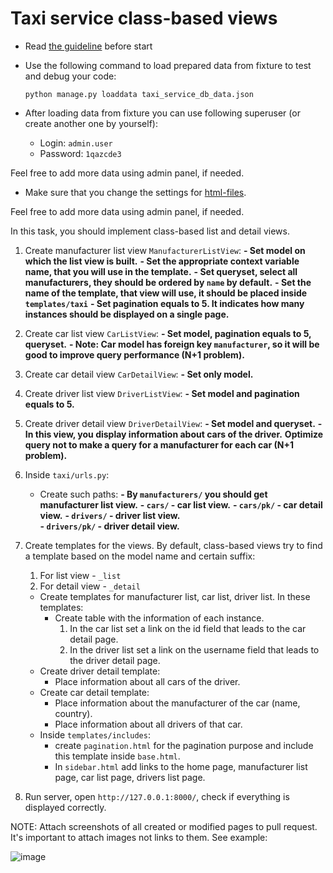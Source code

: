 # Taxi service class-based views

- Read [the guideline](https://github.com/mate-academy/py-task-guideline/blob/main/README.md) before start
- Use the following command to load prepared data from fixture to test and debug your code:

  `python manage.py loaddata taxi_service_db_data.json`

- After loading data from fixture you can use following superuser (or create another one by yourself):
  - Login: `admin.user`
  - Password: `1qazcde3`

Feel free to add more data using admin panel, if needed.

- Make sure that you change the settings for [html-files](https://github.com/mate-academy/py-task-guideline/blob/main/html_settings/README.MD).

Feel free to add more data using admin panel, if needed.

In this task, you should implement class-based list and detail views.

1. Create manufacturer list view `ManufacturerListView`:
    **- Set model on which the list view is built.**
    **- Set the appropriate context variable name, that you will use in the template.**
    **- Set queryset, select all manufacturers, they should be ordered by `name` by default.**
    **- Set the name of the template, that view will use, it should be placed inside `templates/taxi`**
    **- Set pagination equals to 5. It indicates how many instances should be displayed on a single page.**

2. Create car list view `CarListView`:
    **- Set model, pagination equals to 5, queryset.**
    **- Note: Car model has foreign key `manufacturer`, so it will be good to improve query performance (N+1 problem).**

3. Create car detail view `CarDetailView`:
    **- Set only model.**
    
4. Create driver list view `DriverListView`:
    **- Set model and pagination equals to 5.**

5. Create driver detail view `DriverDetailView`:
    **- Set model and queryset.**
    **- In this view, you display information about cars of the driver.** 
      **Optimize query not to make a query for a manufacturer for each car (N+1 problem).**

6. Inside `taxi/urls.py`:
   - Create such paths:
     **- By `manufacturers/` you should get manufacturer list view.**
     **-  `cars/` - car list view.**
     **-  `cars/pk/` - car detail view.**
     **-  `drivers/` - driver list view.**      
     **-  `drivers/pk/` - driver detail view.**

7. Create templates for the views. 
   By default, class-based views try to find a template based on the model name and certain suffix: 
   1. For list view - `_list`
   2. For detail view - `_detail`
   - Create templates for manufacturer list, car list, driver list. In these templates:
       - Create table with the information of each instance.
         1. In the car list set a link on the id field that leads to the car detail page.
         2. In the driver list set a link on the username field that leads to the driver detail page.
   - Create driver detail template:
       - Place information about all cars of the driver.
   - Create car detail template:
       - Place information about the manufacturer of the car (name, country).
       - Place information about all drivers of that car.
   - Inside `templates/includes`:
       - create `pagination.html` for the pagination purpose and include this template inside `base.html`.
       - In `sidebar.html` add links to the home page, manufacturer list page, car list page, drivers list page.
    
8. Run server, open `http://127.0.0.1:8000/`, check if everything is displayed correctly.

NOTE: Attach screenshots of all created or modified pages to pull request. 
It's important to attach images not links to them. See example:

![image](https://mate-academy-images.s3.eu-central-1.amazonaws.com/python_pr_with_images.png)
